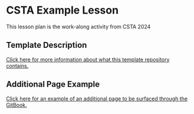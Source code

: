 # CSTA Example Lesson
This lesson plan is the work-along activity from CSTA 2024

## Template Description
[Click here for more information about what this template repository contains.](TemplateDescription.md)

## Additional Page Example
[Click here for an example of an additional page to be surfaced through the GitBook.](AdditionalPage.md)
